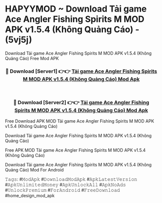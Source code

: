 # HAPYYMOD ~ Download Tải game Ace Angler Fishing Spirits M MOD APK v1.5.4 (Không Quảng Cáo) - (5vj5j)
Download Tải game Ace Angler Fishing Spirits M MOD APK v1.5.4 (Không Quảng Cáo) Free Mod APK

<div align="center">
<h3>🔴 Download [Server1] 👉👉 <a href="https://apk-comot.site?title=Tải_game_Ace_Angler_Fishing_Spirits_M_MOD_APK_v1.5.4_(Không_Quảng_Cáo)">Tải game Ace Angler Fishing Spirits M MOD APK v1.5.4 (Không Quảng Cáo) Mod Apk</a></h3><br>

<h3>🔴 Download [Server2] 👉👉 <a href="https://apk-comot.site?title=Tải_game_Ace_Angler_Fishing_Spirits_M_MOD_APK_v1.5.4_(Không_Quảng_Cáo)">Tải game Ace Angler Fishing Spirits M MOD APK v1.5.4 (Không Quảng Cáo) Mod Apk</a></h3>
</div>


Free Download APK MOD Tải game Ace Angler Fishing Spirits M MOD APK v1.5.4 (Không Quảng Cáo)

Download Tải game Ace Angler Fishing Spirits M MOD APK v1.5.4 (Không Quảng Cáo) 

Free APK MOD Tải game Ace Angler Fishing Spirits M MOD APK v1.5.4 (Không Quảng Cáo) 

Download Tải game Ace Angler Fishing Spirits M MOD APK v1.5.4 (Không Quảng Cáo) Mod For Android

𝚃𝚊𝚐𝚜: #𝙼𝚘𝚍𝙰𝚙𝚔 #𝙳𝚘𝚠𝚗𝚕𝚘𝚊𝚍𝙼𝚘𝚍𝙰𝚙𝚔 #𝙰𝚙𝚔𝙻𝚊𝚝𝚎𝚜𝚝𝚅𝚎𝚛𝚜𝚒𝚘𝚗 #𝙰𝚙𝚔𝚄𝚗𝚕𝚒𝚖𝚒𝚝𝚎𝚍𝙼𝚘𝚗𝚎𝚢 #𝙰𝚙𝚔𝚄𝚗𝚕𝚘𝚌𝚔𝙰𝚕𝚕 #𝙰𝚙𝚔𝙽𝚘𝙰𝚍𝚜 #𝚄𝚗𝚕𝚘𝚌𝚔𝙿𝚛𝚎𝚖𝚒𝚞𝚖 #𝙵𝚘𝚛𝙰𝚗𝚍𝚛𝚘𝚒𝚍 #𝙵𝚛𝚎𝚎𝙳𝚘𝚠𝚗𝚕𝚘𝚊𝚍 #home_design_mod_apk